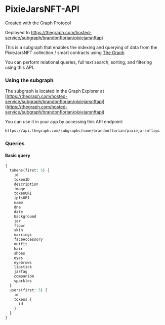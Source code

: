 # PixieJarsNFT-API

Created with the Graph Protocol

Deployed to https://thegraph.com/hosted-service/subgraph/brandonflorian/pixiejarsnftapi


This is a subgraph that enables the indexing and querying of data from the PixieJarsNFT collection / smart contracts using [The Graph](https://thegraph.com/)

You can perform relational queries, full text search, sorting, and filtering using this API.

### Using the subgraph

The subgraph is located in the Graph Explorer at [https://thegraph.com/hosted-service/subgraph/brandonflorian/pixiejarsnftapi] (https://thegraph.com/hosted-service/subgraph/brandonflorian/pixiejarsnftapi)

You can use it in your app by accessing this API endpoint:

```markdown
https://api.thegraph.com/subgraphs/name/brandonflorian/pixiejarsnftapi
```

### Queries

#### Basic query

```graphql
{
  tokens(first: 5) {
    id
    tokenID
    description
    image
    tokenURI
    ipfsURI
    name
    dna
    date
    background
    jar
    floor
    skin
    earrings
    faceAccessory
    outfit
    hair
    shoes
    eyes
    eyebrows
    lipstick
    jarTag
    companion
    sparkles
  }
  users(first: 5) {
    id
    tokens {
      id
    }
  }
}
```
